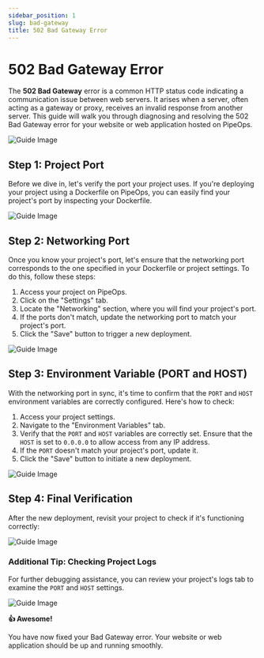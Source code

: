 ```yaml
---
sidebar_position: 1
slug: bad-gateway
title: 502 Bad Gateway Error
---
```


# 502 Bad Gateway Error

The **502 Bad Gateway** error is a common HTTP status code indicating a communication issue between web servers. It arises when a server, often acting as a gateway or proxy, receives an invalid response from another server. This guide will walk you through diagnosing and resolving the 502 Bad Gateway error for your website or web application hosted on PipeOps.

![Guide Image](https://docs.pipeops.io/_next/image?url=%2F_next%2Fstatic%2Fmedia%2Fgateway.06b07a62.png&w=1920&q=75)

## Step 1: Project Port

Before we dive in, let's verify the port your project uses. If you're deploying your project using a Dockerfile on PipeOps, you can easily find your project's port by inspecting your Dockerfile.

![Guide Image](https://docs.pipeops.io/_next/image?url=%2F_next%2Fstatic%2Fmedia%2Fdocker.f5ee7f8e.png&w=1080&q=75)

## Step 2: Networking Port

Once you know your project's port, let's ensure that the networking port corresponds to the one specified in your Dockerfile or project settings. To do this, follow these steps:

1. Access your project on PipeOps.
2. Click on the "Settings" tab.
3. Locate the "Networking" section, where you will find your project's port.
4. If the ports don't match, update the networking port to match your project's port.
5. Click the "Save" button to trigger a new deployment.

![Guide Image](https://docs.pipeops.io/_next/image?url=%2F_next%2Fstatic%2Fmedia%2Fnetworking.49d38ce4.png&w=1080&q=75)

## Step 3: Environment Variable (PORT and HOST)

With the networking port in sync, it's time to confirm that the `PORT` and `HOST` environment variables are correctly configured. Here's how to check:

1. Access your project settings.
2. Navigate to the "Environment Variables" tab.
3. Verify that the `PORT` and `HOST` variables are correctly set. Ensure that the `HOST` is set to `0.0.0.0` to allow access from any IP address.
4. If the `PORT` doesn't match your project's port, update it.
5. Click the "Save" button to initiate a new deployment.

![Guide Image](https://docs.pipeops.io/_next/image?url=%2F_next%2Fstatic%2Fmedia%2Fenv.732c6bd0.png&w=828&q=75)

## Step 4: Final Verification

After the new deployment, revisit your project to check if it's functioning correctly:

![Guide Image](https://docs.pipeops.io/_next/image?url=%2F_next%2Fstatic%2Fmedia%2Ffinal.5399c765.png&w=1920&q=75)

### Additional Tip: Checking Project Logs

For further debugging assistance, you can review your project's logs tab to examine the `PORT` and `HOST` settings.

![Guide Image](https://docs.pipeops.io/_next/image?url=%2F_next%2Fstatic%2Fmedia%2Flogs.d7407001.png&w=1080&q=75)

**👍 Awesome!**

You have now fixed your Bad Gateway error. Your website or web application should be up and running smoothly.
